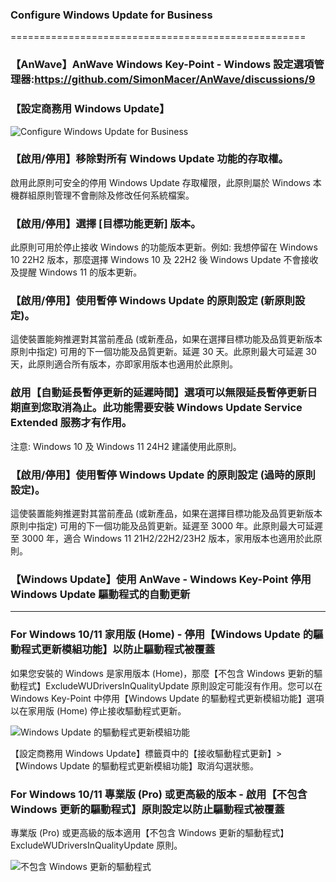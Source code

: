 ### Configure Windows Update for Business
===================================================

### 【AnWave】AnWave Windows Key-Point - Windows 設定選項管理器:https://github.com/SimonMacer/AnWave/discussions/9

### 【設定商務用 Windows Update】
![Configure Windows Update for Business](https://private-user-images.githubusercontent.com/136802581/369606424-e6e0abae-9679-47c9-aed8-7b21ea8be2a5.png?jwt=eyJhbGciOiJIUzI1NiIsInR5cCI6IkpXVCJ9.eyJpc3MiOiJnaXRodWIuY29tIiwiYXVkIjoicmF3LmdpdGh1YnVzZXJjb250ZW50LmNvbSIsImtleSI6ImtleTUiLCJleHAiOjE3MjY5NjEzMjAsIm5iZiI6MTcyNjk2MTAyMCwicGF0aCI6Ii8xMzY4MDI1ODEvMzY5NjA2NDI0LWU2ZTBhYmFlLTk2NzktNDdjOS1hZWQ4LTdiMjFlYThiZTJhNS5wbmc_WC1BbXotQWxnb3JpdGhtPUFXUzQtSE1BQy1TSEEyNTYmWC1BbXotQ3JlZGVudGlhbD1BS0lBVkNPRFlMU0E1M1BRSzRaQSUyRjIwMjQwOTIxJTJGdXMtZWFzdC0xJTJGczMlMkZhd3M0X3JlcXVlc3QmWC1BbXotRGF0ZT0yMDI0MDkyMVQyMzIzNDBaJlgtQW16LUV4cGlyZXM9MzAwJlgtQW16LVNpZ25hdHVyZT0yMzlmMmNhNzgyOGYxMjA2YTYyYWYxYTI1ZmRiZTg3NjVlMjVmZDMxYzg3MjlhYjYyMzI3ZDRlZTFhY2E2MzZmJlgtQW16LVNpZ25lZEhlYWRlcnM9aG9zdCJ9.HFemG3Ni6FTHGrhRGIJCmk1IhkIJ5p1K2y5ewcBSHPM "Configure Windows Update for Business")

### 【啟用/停用】移除對所有 Windows Update 功能的存取權。
啟用此原則可安全的停用 Windows Update 存取權限，此原則屬於 Windows 本機群組原則管理不會刪除及修改任何系統檔案。
### 【啟用/停用】選擇 [目標功能更新] 版本。
此原則可用於停止接收 Windows 的功能版本更新。例如: 我想停留在 Windows 10 22H2 版本，那麼選擇 Windows 10 及 22H2 後 Windows Update 不會接收及提醒 Windows 11 的版本更新。
### 【啟用/停用】使用暫停 Windows Update 的原則設定 (新原則設定)。
這使裝置能夠推遲對其當前產品 (或新產品，如果在選擇目標功能及品質更新版本原則中指定) 可用的下一個功能及品質更新。延遲 30 天。此原則最大可延遲 30 天，此原則適合所有版本，亦即家用版本也適用於此原則。
### 啟用【自動延長暫停更新的延遲時間】選項可以無限延長暫停更新日期直到您取消為止。此功能需要安裝 Windows Update Service Extended 服務才有作用。
注意: Windows 10 及 Windows 11 24H2 建議使用此原則。
### 【啟用/停用】使用暫停 Windows Update 的原則設定 (過時的原則設定)。
這使裝置能夠推遲對其當前產品 (或新產品，如果在選擇目標功能及品質更新版本原則中指定) 可用的下一個功能及品質更新。延遲至 3000 年。此原則最大可延遲至 3000 年，適合 Windows 11 21H2/22H2/23H2 版本，家用版本也適用於此原則。

### 【Windows Update】使用 AnWave - Windows Key-Point 停用 Windows Update 驅動程式的自動更新
--------

### For Windows 10/11 家用版 (Home) - 停用【Windows Update 的驅動程式更新模組功能】以防止驅動程式被覆蓋
如果您安裝的 Windows 是家用版本 (Home)，那麼【不包含 Windows 更新的驅動程式】ExcludeWUDriversInQualityUpdate 原則設定可能沒有作用。您可以在 Windows Key-Point 中停用【Windows Update 的驅動程式更新模組功能】選項以在家用版 (Home) 停止接收驅動程式更新。

![Windows Update 的驅動程式更新模組功能](https://private-user-images.githubusercontent.com/136802581/369606173-7ac8846d-fa41-464d-9cd9-8e0e56e4a4b0.png?jwt=eyJhbGciOiJIUzI1NiIsInR5cCI6IkpXVCJ9.eyJpc3MiOiJnaXRodWIuY29tIiwiYXVkIjoicmF3LmdpdGh1YnVzZXJjb250ZW50LmNvbSIsImtleSI6ImtleTUiLCJleHAiOjE3MjY5NjEzMjAsIm5iZiI6MTcyNjk2MTAyMCwicGF0aCI6Ii8xMzY4MDI1ODEvMzY5NjA2MTczLTdhYzg4NDZkLWZhNDEtNDY0ZC05Y2Q5LThlMGU1NmU0YTRiMC5wbmc_WC1BbXotQWxnb3JpdGhtPUFXUzQtSE1BQy1TSEEyNTYmWC1BbXotQ3JlZGVudGlhbD1BS0lBVkNPRFlMU0E1M1BRSzRaQSUyRjIwMjQwOTIxJTJGdXMtZWFzdC0xJTJGczMlMkZhd3M0X3JlcXVlc3QmWC1BbXotRGF0ZT0yMDI0MDkyMVQyMzIzNDBaJlgtQW16LUV4cGlyZXM9MzAwJlgtQW16LVNpZ25hdHVyZT1mMDk2MGYyN2Y0MmJkMzc2ZjZmNGVhYTFjZGM2OTU3NDNkYjg4NTI1OGQ0OTVjMGZkYWE3NWIwYTJlYWRhN2EwJlgtQW16LVNpZ25lZEhlYWRlcnM9aG9zdCJ9.Uw8dSsK9su_MjSb-NQ23oIzgvWbw-ffhHreElgISdvg "Windows Update 的驅動程式更新模組功能")

【設定商務用 Windows Update】標籤頁中的【接收驅動程式更新】>【Windows Update 的驅動程式更新模組功能】取消勾選狀態。

### For Windows 10/11 專業版 (Pro) 或更高級的版本 - 啟用【不包含 Windows 更新的驅動程式】原則設定以防止驅動程式被覆蓋
專業版 (Pro) 或更高級的版本適用【不包含 Windows 更新的驅動程式】ExcludeWUDriversInQualityUpdate 原則。

![不包含 Windows 更新的驅動程式](https://private-user-images.githubusercontent.com/136802581/369606201-fc5b53c4-1a38-441e-a816-78d4c25b2b09.png?jwt=eyJhbGciOiJIUzI1NiIsInR5cCI6IkpXVCJ9.eyJpc3MiOiJnaXRodWIuY29tIiwiYXVkIjoicmF3LmdpdGh1YnVzZXJjb250ZW50LmNvbSIsImtleSI6ImtleTUiLCJleHAiOjE3MjY5NjEzMjAsIm5iZiI6MTcyNjk2MTAyMCwicGF0aCI6Ii8xMzY4MDI1ODEvMzY5NjA2MjAxLWZjNWI1M2M0LTFhMzgtNDQxZS1hODE2LTc4ZDRjMjViMmIwOS5wbmc_WC1BbXotQWxnb3JpdGhtPUFXUzQtSE1BQy1TSEEyNTYmWC1BbXotQ3JlZGVudGlhbD1BS0lBVkNPRFlMU0E1M1BRSzRaQSUyRjIwMjQwOTIxJTJGdXMtZWFzdC0xJTJGczMlMkZhd3M0X3JlcXVlc3QmWC1BbXotRGF0ZT0yMDI0MDkyMVQyMzIzNDBaJlgtQW16LUV4cGlyZXM9MzAwJlgtQW16LVNpZ25hdHVyZT1hNmMwZTU1Y2M2YTcwNGZhMTNkOWU2Y2E4ZmM4ZjY5ZmY4ZWQ3MDIyMjM0OGMwNDYxY2QwZWI4NmE5Y2E1ZGRhJlgtQW16LVNpZ25lZEhlYWRlcnM9aG9zdCJ9.MOt_OEpBifnCywkOuF1SonBxk27C29RVxhY3mt15zVs "不包含 Windows 更新的驅動程式")
